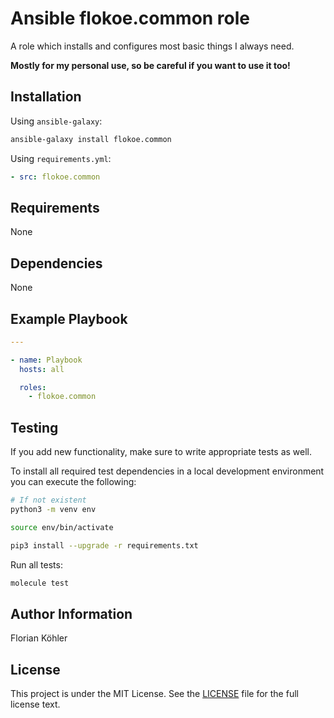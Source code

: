 # Ansible flokoe.common role

A role which installs and configures most basic things I always need.

**Mostly for my personal use, so be careful if you want to use it too!**

## Installation

Using `ansible-galaxy`:

```bash
ansible-galaxy install flokoe.common
```

Using `requirements.yml`:

```yaml
- src: flokoe.common
```

## Requirements

None

## Dependencies

None

## Example Playbook

```yaml
---

- name: Playbook
  hosts: all

  roles:
    - flokoe.common
```

## Testing

If you add new functionality, make sure to write appropriate tests as well.

To install all required test dependencies in a local development environment you can execute the following:

```bash
# If not existent
python3 -m venv env

source env/bin/activate

pip3 install --upgrade -r requirements.txt
```

Run all tests:

```bash
molecule test
```

## Author Information

Florian Köhler

## License

This project is under the MIT License. See the [LICENSE](LICENSE) file for the full license text.

